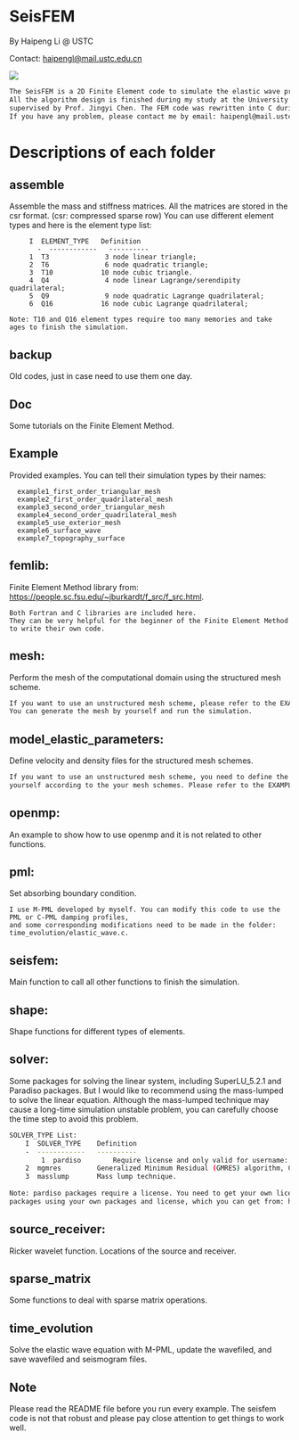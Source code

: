 # **S**eisFEM

By Haipeng Li @ USTC

Contact: haipengl@mail.ustc.edu.cn

![](./Doc/logo/logo.png)

```bash
The SeisFEM is a 2D Finite Element code to simulate the elastic wave propagations. 
All the algorithm design is finished during my study at the University of Tulsa 
supervised by Prof. Jingyi Chen. The FEM code was rewritten into C during my later study.
If you have any problem, please contact me by email: haipengl@mail.ustc.edu.cn 
```



# Descriptions of each folder
## assemble 

Assemble the mass and stiffness matrices. All the matrices are stored in the csr format. (csr: compressed sparse row)
You can use different element types and here is the element type list:

	     I  ELEMENT_TYPE   Definition
		   -  ------------   ----------
	     1  T3              3 node linear triangle;
	     2  T6              6 node quadratic triangle;
	     3  T10            10 node cubic triangle.
	     4  Q4              4 node linear Lagrange/serendipity quadrilateral;
	     5  Q9              9 node quadratic Lagrange quadrilateral;
	     6  Q16            16 node cubic Lagrange quadrilateral;  
	     
	Note: T10 and Q16 element types require too many memories and take ages to finish the simulation.

## backup 

Old codes, just in case need to use them one day.

## Doc

Some tutorials on the Finite Element Method.

## Example

Provided examples. You can tell their simulation types by their names:

	  example1_first_order_triangular_mesh
	  example2_first_order_quadrilateral_mesh
	  example3_second_order_triangular_mesh
	  example4_second_order_quadrilateral_mesh
	  example5_use_exterior_mesh
	  example6_surface_wave
	  example7_topography_surface

## femlib: 

Finite Element Method library from: https://people.sc.fsu.edu/~jburkardt/f_src/f_src.html.

    Both Fortran and C libraries are included here. 
    They can be very helpful for the beginner of the Finite Element Method to write their own code.

## mesh: 

Perform the mesh of the computational domain using the structured mesh scheme.

```bash
If you want to use an unstructured mesh scheme, please refer to the EXAMPLE/example7_topography_surface.  
You can generate the mesh by yourself and run the simulation. 
```

## model_elastic_parameters: 

Define velocity and density files for the structured mesh schemes.

```bash
If you want to use an unstructured mesh scheme, you need to define the velocity and density files by 
yourself according to the your mesh schemes. Please refer to the EXAMPLE/example7_topography_surface
```

## openmp: 

An example to show how to use openmp and it is not related to other functions.

## pml: 

Set absorbing boundary condition. 

    I use M-PML developed by myself. You can modify this code to use the PML or C-PML damping profiles, 
    and some corresponding modifications need to be made in the folder: time_evolution/elastic_wave.c. 

## seisfem: 

 Main function to call all other functions to finish the simulation.

## shape: 

 Shape functions for different types of elements. 

## solver: 

Some packages for solving the linear system, including SuperLU_5.2.1 and Paradiso packages. 
But I would like to recommend using the mass-lumped to solve the linear equation. 
Although the mass-lumped technique may cause a long-time simulation unstable problem, 
you can carefully choose the time step to avoid this problem.

```bash
SOLVER_TYPE List:
	I  SOLVER_TYPE    Definition
	-  ------------   ----------
        1  pardiso        Require license and only valid for username: haipeng;
	2  mgmres         Generalized Minimum Residual (GMRES) algorithm, CSR format;
	3  masslump       Mass lump technique.
	
Note: pardiso packages require a license. You need to get your own license and replace pardiso
packages using your own packages and license, which you can get from: https://www.pardiso-project.org
```

## source_receiver: 

Ricker wavelet function. Locations of the source and receiver.      

## sparse_matrix 

Some functions to deal with sparse matrix operations.      	  

## time_evolution 
Solve the elastic wave equation with M-PML, update the wavefiled, and save wavefiled and seismogram files.  


## Note
Please read the README file before you run every example. 
The seisfem code is not that robust and please pay close attention to get things to work well. 
